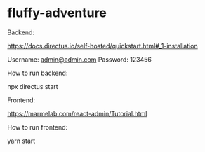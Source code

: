 # fluffy-adventure

Backend:

https://docs.directus.io/self-hosted/quickstart.html#_1-installation

Username: admin@admin.com
Password: 123456

How to run backend:

npx directus start

Frontend:

https://marmelab.com/react-admin/Tutorial.html

How to run frontend:

yarn start
